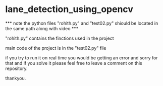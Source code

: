 # lane_detection_using_opencv

*** note the python files "rohith.py" and "test02.py" shiould be located in the same path along with video  ***

"rohith.py" contains the finctions used in the project

main code of the project is in the "test02.py" file

if you try to run it on real time you would be getting an error and sorry for that and if you solve it please feel free to leave a comment on this repository.  

thankyou.
